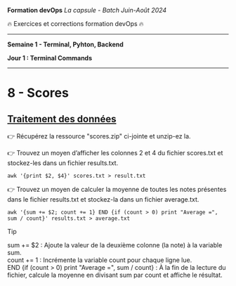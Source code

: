 **Formation devOps**
_La capsule - Batch Juin-Août 2024_

:fire: Exercices et corrections formation devOps :fire:

---

**Semaine 1 - Terminal, Pyhton, Backend**

**Jour 1 : Terminal Commands**

---
# 8 - Scores

## <ins> Traitement des données </ins>

👉 Récupérez la ressource "scores.zip" ci-jointe et unzip-ez la.

👉 Trouvez un moyen d’afficher les colonnes 2 et 4 du fichier scores.txt et stockez-les dans un fichier results.txt.

```
awk '{print $2, $4}' scores.txt > result.txt
```

👉 Trouvez un moyen de calculer la moyenne de toutes les notes présentes dans le fichier results.txt et stockez-la dans un fichier average.txt.

```
awk '{sum += $2; count += 1} END {if (count > 0) print "Average =", sum / count}' results.txt > average.txt
```

> [!TIP]
> sum += $2 : Ajoute la valeur de la deuxième colonne (la note) à la variable sum.  
> count += 1 : Incrémente la variable count pour chaque ligne lue.  
> END {if (count > 0) print "Average =", sum / count} : À la fin de la lecture du fichier, calcule la moyenne en divisant sum par count et affiche le résultat. 
